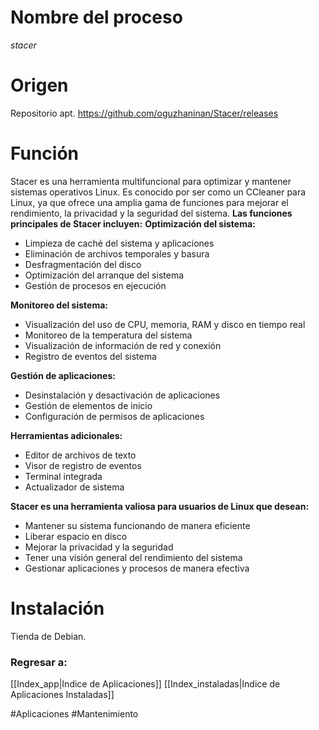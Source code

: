 # Nombre del proceso
*stacer*
# Origen
Repositorio apt.
https://github.com/oguzhaninan/Stacer/releases
# Función
Stacer es una herramienta multifuncional para optimizar y mantener sistemas operativos Linux. Es conocido por ser como un CCleaner para Linux, ya que ofrece una amplia gama de funciones para mejorar el rendimiento, la privacidad y la seguridad del sistema.
**Las funciones principales de Stacer incluyen:**
**Optimización del sistema:**

- Limpieza de caché del sistema y aplicaciones
- Eliminación de archivos temporales y basura
- Desfragmentación del disco
- Optimización del arranque del sistema
- Gestión de procesos en ejecución

**Monitoreo del sistema:**

- Visualización del uso de CPU, memoria, RAM y disco en tiempo real
- Monitoreo de la temperatura del sistema
- Visualización de información de red y conexión
- Registro de eventos del sistema

**Gestión de aplicaciones:**

- Desinstalación y desactivación de aplicaciones
- Gestión de elementos de inicio
- Configuración de permisos de aplicaciones

**Herramientas adicionales:**

- Editor de archivos de texto
- Visor de registro de eventos
- Terminal integrada
- Actualizador de sistema

**Stacer es una herramienta valiosa para usuarios de Linux que desean:**

- Mantener su sistema funcionando de manera eficiente
- Liberar espacio en disco
- Mejorar la privacidad y la seguridad
- Tener una visión general del rendimiento del sistema
- Gestionar aplicaciones y procesos de manera efectiva
# Instalación
Tienda de Debian.
### Regresar a:
[[Index_app|Indice de Aplicaciones]]
[[Index_instaladas|Indice de Aplicaciones Instaladas]]

#Aplicaciones #Mantenimiento 